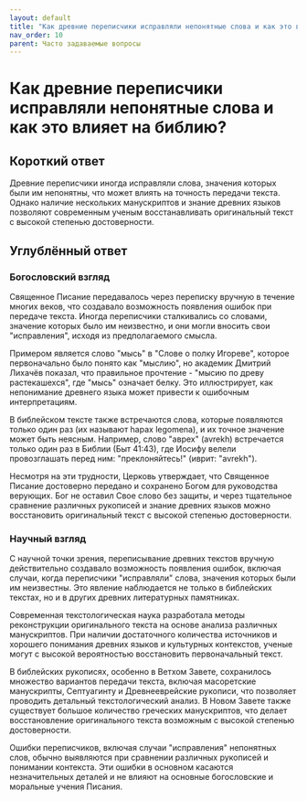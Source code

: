 ```yaml
---
layout: default
title: "Как древние переписчики исправляли непонятные слова и как это влияет на библию?"
nav_order: 10
parent: Часто задаваемые вопросы
---
```


# Как древние переписчики исправляли непонятные слова и как это влияет на библию?

## Короткий ответ

Древние переписчики иногда исправляли слова, значения которых были им непонятны, что может влиять на точность передачи текста. Однако наличие нескольких манускриптов и знание древних языков позволяют современным ученым восстанавливать оригинальный текст с высокой степенью достоверности.

## Углублённый ответ

### Богословский взгляд

Священное Писание передавалось через переписку вручную в течение многих веков, что создавало возможность появления ошибок при передаче текста. Иногда переписчики сталкивались со словами, значение которых было им неизвестно, и они могли вносить свои "исправления", исходя из предполагаемого смысла. 

Примером является слово "мысь" в "Слове о полку Игореве", которое первоначально было понято как "мыслию", но академик Дмитрий Лихачёв показал, что правильное прочтение - "мысию по древу растекашехся", где "мысь" означает белку. Это иллюстрирует, как непонимание древнего языка может привести к ошибочным интерпретациям.

В библейском тексте также встречаются слова, которые появляются только один раз (их называют hapax legomena), и их точное значение может быть неясным. Например, слово "аврех" (avrekh) встречается только один раз в Библии (Быт 41:43), где Иосифу велели провозглашать перед ним: "преклоняйтесь!" (иврит: "avrekh").

Несмотря на эти трудности, Церковь утверждает, что Священное Писание достоверно передано и сохранено Богом для руководства верующих. Бог не оставил Свое слово без защиты, и через тщательное сравнение различных рукописей и знание древних языков можно восстановить оригинальный текст с высокой степенью достоверности.

### Научный взгляд

С научной точки зрения, переписывание древних текстов вручную действительно создавало возможность появления ошибок, включая случаи, когда переписчики "исправляли" слова, значения которых были им неизвестны. Это явление наблюдается не только в библейских текстах, но и в других древних литературных памятниках.

Современная текстологическая наука разработала методы реконструкции оригинального текста на основе анализа различных манускриптов. При наличии достаточного количества источников и хорошего понимания древних языков и культурных контекстов, ученые могут с высокой вероятностью восстановить первоначальный текст.

В библейских рукописях, особенно в Ветхом Завете, сохранилось множество вариантов передачи текста, включая масоретские манускрипты, Септуагинту и Древнееврейские рукописи, что позволяет проводить детальный текстологический анализ. В Новом Завете также существует большое количество греческих манускриптов, что делает восстановление оригинального текста возможным с высокой степенью достоверности.

Ошибки переписчиков, включая случаи "исправления" непонятных слов, обычно выявляются при сравнении различных рукописей и понимании контекста. Эти ошибки в основном касаются незначительных деталей и не влияют на основные богословские и моральные учения Писания.